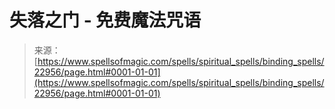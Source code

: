 <!--yml

category: 未分类

date: 2024-06-12 19:07:43

-->

# 失落之门 - 免费魔法咒语

> 来源：[https://www.spellsofmagic.com/spells/spiritual_spells/binding_spells/22956/page.html#0001-01-01](https://www.spellsofmagic.com/spells/spiritual_spells/binding_spells/22956/page.html#0001-01-01)
